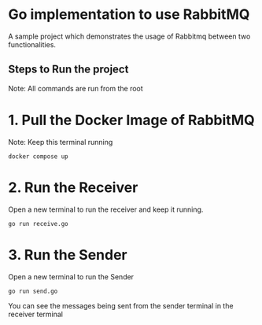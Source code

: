 # Go implementation to use RabbitMQ

A sample project which demonstrates the usage of Rabbitmq between two functionalities.

## Steps to Run the project

Note: All commands are run from the root

# 1. Pull the Docker Image of RabbitMQ

Note: Keep this terminal running

```
docker compose up
```

# 2. Run the Receiver

Open a new terminal to run the receiver and keep it running.

```
go run receive.go
```

# 3. Run the Sender

Open a new terminal to run the Sender

```
go run send.go
```

You can see the messages being sent from the sender terminal in the receiver terminal
